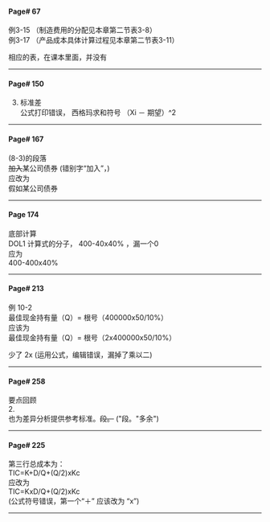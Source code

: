 #### Page# 67
例3-15 （制造费用的分配见本章第二节表3-8）  
例3-17 （产品成本具体计算过程见本章第二节表3-11）  

相应的表，在课本里面，并没有   

____


#### Page# 150
3. 标准差  
公式打印错误， 西格玛求和符号 （Xi － 期望）^2   

___

#### Page# 167
(8-3)的段落  
~~加入~~某公司债券  (错别字“加入”，)   
应改为  
假如某公司债券
___

#### Page 174
底部计算  
DOL1
计算式的分子， 400-40x40% ，漏一个0   
应为   
400-400x40%  

___  

#### Page# 213
例 10-2  
最佳现金持有量（Q）= 根号（400000x50/10%）  
应该为  
最佳现金持有量（Q）= 根号（2x400000x50/10%）  

少了 2x (运用公式，编辑错误，漏掉了乘以二)  

___

#### Page# 258
要点回顾  
2.  
也为差异分析提供参考标准。~~段。~~ ("段。"多余")
___ 

#### Page# 225
第三行总成本为：  
TIC=K+D/Q+(Q/2)xKc    
应改为   
TIC=KxD/Q+(Q/2)xKc  
(公式符号错误，第一个“＋” 应该改为 “x”)
___



